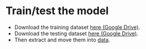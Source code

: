 # Train/test the model
* Download the training dataset [here (Google Drive)](https://drive.google.com/file/d/17sUo2dLcwgPdO_fD4ySiS_4BVzc3wvwA/view).
* Download the testing dataset [here (Google Drive)](https://drive.google.com/file/d/1us5iOMWVh_4LAiACM-LQa73t1pLLPJ7l/view).
* Then extract and move them into [data](notebook/data).